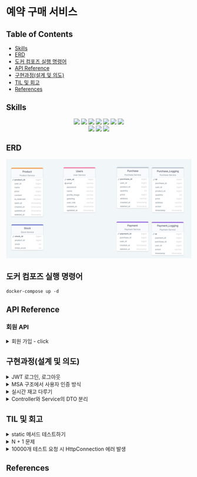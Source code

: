 # 예약 구매 서비스

## Table of Contents
- [Skills](#skills)
- [ERD](#erd)
- [도커 컴포즈 실행 명령어](#도커-컴포즈-실행-명령어)
- [API Reference](#api-reference)
- [구현과정(설계 및 의도)](#구현과정(설계-및-의도))
- [TIL 및 회고](#til-및-회고)
- [References](#references)

## Skills
<div align=center> 
<img src="https://img.shields.io/badge/java-007396?style=for-the-badge&logo=java&logoColor=white">
<img src="https://img.shields.io/badge/spring boot-6DB33F?style=for-the-badge&logo=springboot&logoColor=white">
<img src="https://img.shields.io/badge/spring data jpa-6DB33F?style=for-the-badge&logo=spring&logoColor=white">
<img src="https://img.shields.io/badge/junit5-25A162?style=for-the-badge&logo=junit5&logoColor=white">
<img src="https://img.shields.io/badge/postgresql-4169E1?style=for-the-badge&logo=postgresql&logoColor=white">
<img src="https://img.shields.io/badge/h2-4479A1?style=for-the-badge">
<img src="https://img.shields.io/badge/docker-2496ED?style=for-the-badge&logo=docker&logoColor=white">

<br/>

<img src="https://img.shields.io/badge/Github-181717?style=for-the-badge&logo=Github&logoColor=white">
<img src="https://img.shields.io/badge/Notion-000000?style=for-the-badge&logo=notion&logoColor=white">
<img src="https://img.shields.io/badge/drawsql-%23000000.svg?style=for-the-badge&logo=diagrams.net&logoColor=white">
</div>

## ERD
![ERD](doc/ERD.png)

## 도커 컴포즈 실행 명령어
``docker-compose up -d``

## API Reference

### 회원 API
<details>
<summary>회원 가입 - click</summary>

#### Request
`POST /user-service/signup`

```json
data : {"email": "test1@example.com",
"password": "abc123^^",
"name": "홍길동",
"greeting": "안녕하세요.",
"code": "706511",
"userRole": "USER"
}
profileImage : image.jpg
```
| Field          | Type     | Description          |
|:---------------|:---------|:---------------------|
| `email`      | `string` | (Required) 이메일       |
| `password`     | `string` | (Required) 비밀번호      |
| `name`     | `string` | (Required) 이름        |
| `greeting` | `string` | (Required) 인사말       |
| `code` | `int`    | (Required) 이메일 인증 코드 |
| `userRole` | `string` | (Required) 사용자 역할    |

#### Response
```text
201 CREATED
```
```text
400 Bad Request
{
    "error_code": "ALREADY_EXISTS_EMAIL",
    "message": "이미 가입된 이메일입니다."
}
```
```text
400 Bad Request
{
    "error_code": "INVALID_REQUEST",
    "message": "올바른 이메일 형식으로 입력해주세요."
}
```
```text
400 Bad Request
{
    "error_code": "INVALID_REQUEST",
    "message": "비밀번호는 숫자, 문자, 특수 문자를 각 1개 이상 포함하고, 최소 8자 이상이어야 합니다."
}
```
```text
401 Unauthorized
{
    "error_code": "EMAIL_AUTH_CODE_INCORRECT",
    "message": "이메일 인증 코드가 일치하지 않습니다."
}
```
</details>

## 구현과정(설계 및 의도)
<details>
<summary>JWT 로그인, 로그아웃</summary>

**고민1.** Refresh Token 저장 방식 
</br>

- 쿠키
- 세션
- Redis

**고민2.** 로그아웃한 Access Token이 탈취되었다면?
- Access Token 만료시간을 짧게 하여 피해 최소화
- 탈취된 토큰을 아예 사용할 수 없게하려면?
  - Access Token의 남은 만료시간만큼 Redis에 저장하여 해당 토큰이 Redis에 있다면 로그아웃한 토큰으로 판단하고 로그인 및 요청 불가
</details>

<details>
<summary>MSA 구조에서 사용자 인증 방식</summary>
- JWT를 적용하여 인증 서비스와 의존성 없이 각 서비스가 스스로 사용자 인증을 수행
- API Gateway에서 공통 인증 절차를 수행하여 각 서비스와 인증 절차를 추상화
- 추가 구현하면 좋을 것 같은 사항
  - 인증 캐시를 사용하여 반복된 인증 절차 줄이기
</details>

<details>
<summary>실시간 재고 다루기</summary>

**고민1.** 많은 사람이 한번에 재고 정보에 접근할 때 동시성 문제
</br>

- Redisson Lock, DB Lock 이용
- 원자적인 연산을 할 수 있도록 구현

**고민2.** 결제 프로세스에 진입하고 이탈할 때마다 재고를 업데이트한다. 이때, 
</br>
1. 
</details>

<details>
<summary>Controller와 Service의 DTO 분리</summary>

</details>



## TIL 및 회고
<details>
<summary>static 메서드 테스트하기</summary>
</details>


<details>
<summary>N + 1 문제</summary>
</details>


<details>
<summary>10000개 테스트 요청 시 HttpConnection 에러 발생</summary>
</details>

## References

